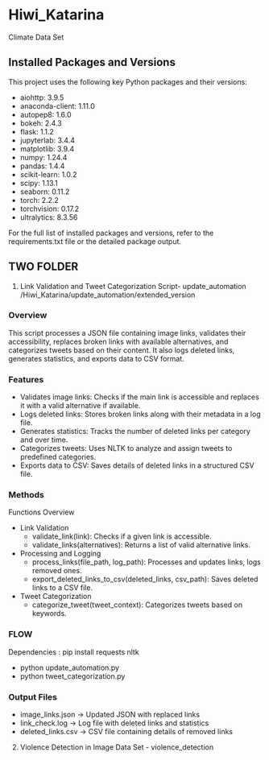 # Hiwi_Katarina
Climate Data Set 


## Installed Packages and Versions

This project uses the following key Python packages and their versions:

* aiohttp: 3.9.5
* anaconda-client: 1.11.0
* autopep8: 1.6.0
* bokeh: 2.4.3
* flask: 1.1.2
* jupyterlab: 3.4.4
* matplotlib: 3.9.4
* numpy: 1.24.4
* pandas: 1.4.4
* scikit-learn: 1.0.2
* scipy: 1.13.1
* seaborn: 0.11.2
* torch: 2.2.2
* torchvision: 0.17.2
* ultralytics: 8.3.56
  
For the full list of installed packages and versions, refer to the requirements.txt file or the detailed package output.


## TWO FOLDER 

1. Link Validation and Tweet Categorization Script- update_automation
/Hiwi_Katarina/update_automation/extended_version

### Overview

This script processes a JSON file containing image links, validates their accessibility, replaces broken links with available alternatives, and categorizes tweets based on their content. It also logs deleted links, generates statistics, and exports data to CSV format.

### Features

* Validates image links: Checks if the main link is accessible and replaces it with a valid alternative if available.
* Logs deleted links: Stores broken links along with their metadata in a log file.
* Generates statistics: Tracks the number of deleted links per category and over time.
* Categorizes tweets: Uses NLTK to analyze and assign tweets to predefined categories.
* Exports data to CSV: Saves details of deleted links in a structured CSV file.

### Methods 

Functions Overview

* Link Validation
    * validate_link(link): Checks if a given link is accessible.
    * validate_links(alternatives): Returns a list of valid alternative links.
* Processing and Logging
    * process_links(file_path, log_path): Processes and updates links, logs removed ones.
    * export_deleted_links_to_csv(deleted_links, csv_path): Saves deleted links to a CSV file.
* Tweet Categorization
    * categorize_tweet(tweet_context): Categorizes tweets based on keywords.


### FLOW

Dependencies : pip install requests nltk

* python update_automation.py
* python tweet_categorization.py


### Output Files
* image_links.json → Updated JSON with replaced links
* link_check.log → Log file with deleted links and statistics
* deleted_links.csv → CSV file containing details of removed links

2. Violence Detection in Image Data Set - violence_detection